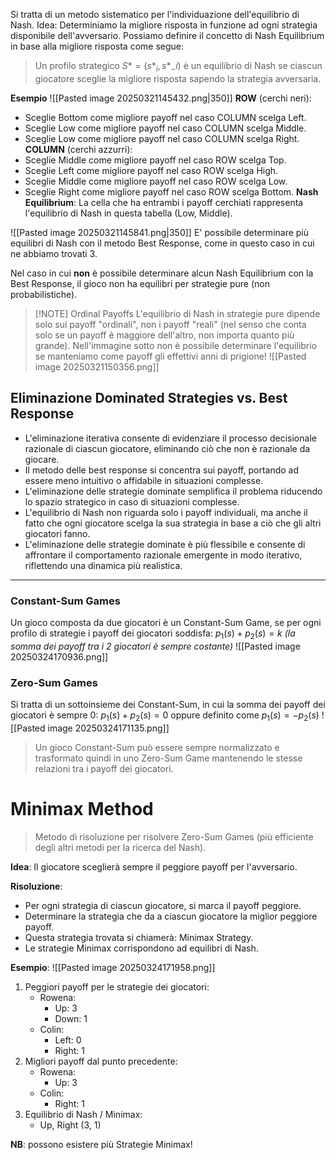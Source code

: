 Si tratta di un metodo sistematico per l'individuazione dell'equilibrio di Nash.
Idea: Determiniamo la migliore risposta in funzione ad ogni strategia disponibile dell'avversario.
Possiamo definire il concetto di Nash Equilibrium in base alla migliore risposta come segue:
> Un profilo strategico $S* = (s*_i, s*_-i)$ è un equilibrio di Nash se ciascun giocatore sceglie la migliore risposta sapendo la strategia avversaria.

**Esempio**
![[Pasted image 20250321145432.png|350]]
**ROW** (cerchi neri):
- Sceglie Bottom come migliore payoff nel caso COLUMN scelga Left.
- Sceglie Low come migliore payoff nel caso COLUMN scelga Middle.
- Sceglie Low come migliore payoff nel caso COLUMN scelga Right.
**COLUMN** (cerchi azzurri):
- Sceglie Middle come migliore payoff nel caso ROW scelga Top.
- Sceglie Left come migliore payoff nel caso ROW scelga High.
- Sceglie Middle come migliore payoff nel caso ROW scelga Low.
- Sceglie Right come migliore payoff nel caso ROW scelga Bottom.
**Nash Equilibrium**: La cella che ha entrambi i payoff cerchiati rappresenta l'equilibrio di Nash in questa tabella (Low, Middle).

![[Pasted image 20250321145841.png|350]]
E' possibile determinare più equilibri di Nash con il metodo Best Response, come in questo caso in cui ne abbiamo trovati 3.

Nel caso in cui **non** è possibile determinare alcun Nash Equilibrium con la Best Response, il gioco non ha equilibri per strategie pure (non probabilistiche).


> [!NOTE] Ordinal Payoffs 
> L'equilibrio di Nash in strategie pure dipende solo sui payoff "ordinali", non i payoff "reali" (nel senso che conta solo se un payoff è maggiore dell'altro, non importa quanto più grande).
> Nell'immagine sotto non è possibile determinare l'equilibrio se manteniamo come payoff gli effettivi anni di prigione!
> ![[Pasted image 20250321150356.png]]

## Eliminazione Dominated Strategies vs. Best Response
- L'eliminazione iterativa consente di evidenziare il processo decisionale razionale di ciascun giocatore, eliminando ciò che non è razionale da giocare.
- Il metodo delle best response si concentra sui payoff, portando ad essere meno intuitivo o affidabile in situazioni complesse.
- L'eliminazione delle strategie dominate semplifica il problema riducendo lo spazio strategico in caso di situazioni complesse.
- L'equilibrio di Nash non riguarda solo i payoff individuali, ma anche il fatto che ogni giocatore scelga la sua strategia in base a ciò che gli altri giocatori fanno.
- L'eliminazione delle strategie dominate è più flessibile e consente di affrontare il comportamento razionale emergente in modo iterativo, riflettendo una dinamica più realistica.

---
### Constant-Sum Games
Un gioco composta da due giocatori è un Constant-Sum Game, se per ogni profilo di strategie i payoff dei giocatori soddisfa: $p_1(s) + p_2(s) = k$ 
*(la somma dei payoff tra i 2 giocatori è sempre costante)*
![[Pasted image 20250324170936.png]]

### Zero-Sum Games
Si tratta di un sottoinsieme dei Constant-Sum, in cui la somma dei payoff dei giocatori è sempre 0: $p_1(s) + p_2(s) = 0$ oppure definito come $p_1(s) = -p_2(s)$
![[Pasted image 20250324171135.png]]

> Un gioco Constant-Sum può essere sempre normalizzato e trasformato quindi in uno Zero-Sum Game mantenendo le stesse relazioni tra i payoff dei giocatori.

# Minimax Method
> Metodo di risoluzione per risolvere Zero-Sum Games (più efficiente degli altri metodi per la ricerca del Nash).

**Idea**: Il giocatore sceglierà sempre il peggiore payoff per l'avversario.

**Risoluzione**:
- Per ogni strategia di ciascun giocatore, si marca il payoff peggiore.
- Determinare la strategia che da a ciascun giocatore la miglior peggiore payoff.
- Questa strategia trovata si chiamerà: Minimax Strategy.
- Le strategie Minimax corrispondono ad equilibri di Nash.

**Esempio**:
![[Pasted image 20250324171958.png]]
1.  Peggiori payoff per le strategie dei giocatori:
	- Rowena:
		- Up: 3
		- Down: 1
	- Colin:
		- Left: 0
		- Right: 1
2. Migliori payoff dal punto precedente:
	- Rowena:
		- Up: 3
	- Colin:
		- Right: 1
3. Equilibrio di Nash / Minimax:
	- Up, Right (3, 1)

**NB**: possono esistere più Strategie Minimax!